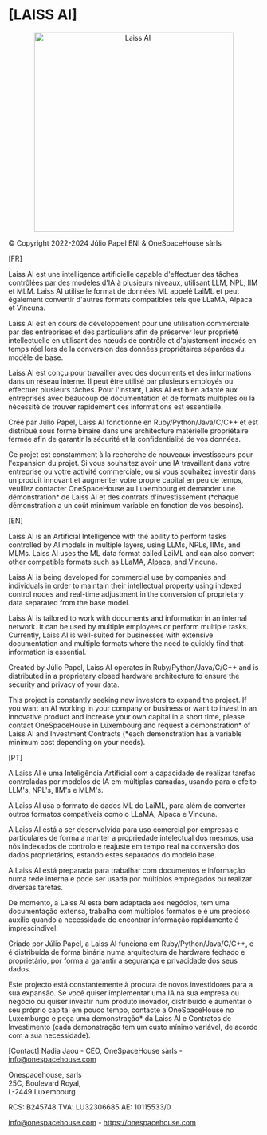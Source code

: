 # [LAISS AI]

<p align="center">
  <img src="assets/© Julio Papel - 20240125022758-3D.jpg" width="auto" height="400" alt="Laiss AI">
</p>

© Copyright 2022-2024 Júlio Papel ENI & OneSpaceHouse sàrls

[FR]

Laiss AI est une intelligence artificielle capable d'effectuer des tâches contrôlées par des modèles d'IA à plusieurs niveaux, utilisant LLM, NPL, IIM et MLM. Laiss AI utilise le format de données ML appelé LaiML et peut également convertir d'autres formats compatibles tels que LLaMA, Alpaca et Vincuna.

Laiss AI est en cours de développement pour une utilisation commerciale par des entreprises et des particuliers afin de préserver leur propriété intellectuelle en utilisant des nœuds de contrôle et d'ajustement indexés en temps réel lors de la conversion des données propriétaires séparées du modèle de base.

Laiss AI est conçu pour travailler avec des documents et des informations dans un réseau interne. Il peut être utilisé par plusieurs employés ou effectuer plusieurs tâches. Pour l'instant, Laiss AI est bien adapté aux entreprises avec beaucoup de documentation et de formats multiples où la nécessité de trouver rapidement ces informations est essentielle.

Créé par Júlio Papel, Laiss AI fonctionne en Ruby/Python/Java/C/C++ et est distribué sous forme binaire dans une architecture matérielle propriétaire fermée afin de garantir la sécurité et la confidentialité de vos données.

Ce projet est constamment à la recherche de nouveaux investisseurs pour l'expansion du projet. Si vous souhaitez avoir une IA travaillant dans votre entreprise ou votre activité commerciale, ou si vous souhaitez investir dans un produit innovant et augmenter votre propre capital en peu de temps, veuillez contacter OneSpaceHouse au Luxembourg et demander une démonstration* de Laiss AI et des contrats d'investissement (*chaque démonstration a un coût minimum variable en fonction de vos besoins).


[EN]

Laiss AI is an Artificial Intelligence with the ability to perform tasks controlled by AI models in multiple layers, using LLMs, NPLs, IIMs, and MLMs. Laiss AI uses the ML data format called LaiML and can also convert other compatible formats such as LLaMA, Alpaca, and Vincuna.

Laiss AI is being developed for commercial use by companies and individuals in order to maintain their intellectual property using indexed control nodes and real-time adjustment in the conversion of proprietary data separated from the base model.

Laiss AI is tailored to work with documents and information in an internal network. It can be used by multiple employees or perform multiple tasks. Currently, Laiss AI is well-suited for businesses with extensive documentation and multiple formats where the need to quickly find that information is essential.

Created by Júlio Papel, Laiss AI operates in Ruby/Python/Java/C/C++ and is distributed in a proprietary closed hardware architecture to ensure the security and privacy of your data.

This project is constantly seeking new investors to expand the project. If you want an AI working in your company or business or want to invest in an innovative product and increase your own capital in a short time, please contact OneSpaceHouse in Luxembourg and request a demonstration* of Laiss AI and Investment Contracts (*each demonstration has a variable minimum cost depending on your needs).

[PT]

A Laiss AI é uma Inteligência Artificial com a capacidade de realizar tarefas controladas por modelos de IA em múltiplas camadas, usando para o efeito LLM's, NPL's, IIM's e MLM's. 

A Laiss AI usa o formato de dados ML do LaiML, para além de converter outros formatos compatíveis como o LLaMA, Alpaca e Vincuna. 

A Laiss AI está a ser desenvolvida para uso comercial por empresas e particulares de forma a manter a propriedade intelectual dos mesmos, usa nós indexados de controlo e reajuste em tempo real na conversão dos dados proprietários, estando estes separados do modelo base. 

A Laiss AI está preparada para trabalhar com documentos e informação numa rede interna e pode ser usada por múltiplos empregados ou realizar diversas tarefas.

De momento, a Laiss AI está bem adaptada aos negócios, tem uma documentação extensa, trabalha com múltiplos formatos e é um precioso auxílio quando a necessidade de encontrar informação rapidamente é imprescindível. 

Criado por Júlio Papel, a Laiss AI funciona em Ruby/Python/Java/C/C++, e é distribuída de forma binária numa arquitectura de hardware fechado e proprietário, por forma a garantir a segurança e privacidade dos seus dados.

Este projecto está constantemente à procura de novos investidores para a sua expansão. Se você quiser implementar uma IA na sua empresa ou negócio ou quiser investir num produto inovador, distribuído e aumentar o seu próprio capital em pouco tempo, contacte a OneSpaceHouse no Luxemburgo e peça uma demonstração* da Laiss AI e Contratos de Investimento (cada demonstração tem um custo mínimo variável, de acordo com a sua necessidade).

[Contact]
Nadia Jaou  - CEO, OneSpaceHouse sàrls - info@onespacehouse.com

Onespacehouse, sarls  
25C, Boulevard Royal,  
L-2449 Luxembourg

RCS: B245748
TVA: LU32306685
AE: 10115533/0

info@onespacehouse.com   -   https://onespacehouse.com
